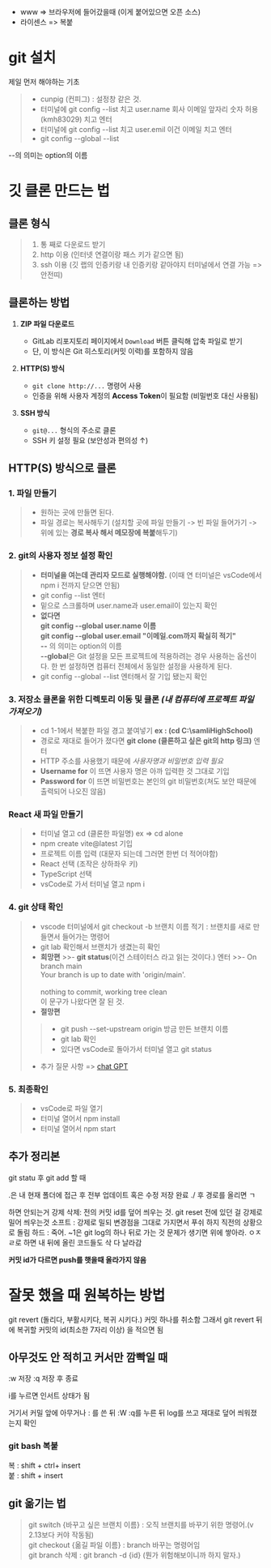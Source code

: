 - www => 브라우저에 들어갔을때 (이게 붙어있으면 오픈 소스)
- 라이센스 => 복붙

# git 설치
제일 먼저 해야하는 기초
>- cunpig (컨피그) : 설정창 같은 것. 
>- 터미널에  git config --list 치고 user.name 회사 이메일 앞자리 숫자 허용(kmh83029) 치고 엔터
>- 터미널에  git config --list 치고 user.emil 이건 이메일 치고 엔터
>- git config --global --list

--의 의미는 option의 이름

# 깃 클론 만드는 법
## 클론 형식
>1. 통 째로 다운로드 받기
>2. http 이용 (인터넷 연결이랑 패스 키가 같으면 됨)
>3. ssh 이용 (깃 랩의 인증키랑 내 인증키랑 같아야지 터미널에서 연결 가능 => 안전띠)


## 클론하는 방법
1. **ZIP 파일 다운로드**
   - GitLab 리포지토리 페이지에서 `Download` 버튼 클릭해 압축 파일로 받기
   - 단, 이 방식은 Git 히스토리(커밋 이력)를 포함하지 않음

2. **HTTP(S) 방식** 
   - `git clone http://...` 명령어 사용
   - 인증을 위해 사용자 계정의 **Access Token**이 필요함 (비밀번호 대신 사용됨)

3. **SSH 방식**
   - `git@...` 형식의 주소로 클론
   - SSH 키 설정 필요 (보안성과 편의성 ↑)


## **HTTP(S) 방식**으로 클론
### 1. 파일 만들기
  >- 원하는 곳에 만들면 된다.
  >- 파일 경로는 복사해두기 (설치할 곳에 파일 만들기 -> 빈 파일 들어가기 -> 위에 있는 **경로 복사 해서 메모장에 복붙**해두기)
### 2. git의 사용자 정보 설정 확인
  >- **터미널을 여는데 관리자 모드로 실행해야함.** (이때 연 터미널은 vsCode에서 npm i 전까지 닫으면 안됨)
  >- git config --list 엔터
  >- 밑으로 스크롤하며 user.name과 user.email이 있는지 확인
  >- **없다면** <br>
  **git config --global user.name 이름**<br>
  **git config --global user.email "이메일.com까지 확실히 적기"**<br>
  **--** 의 의미는 option의 이름 <br>
  **--global**은 Git 설정을 모든 프로젝트에 적용하려는 경우 사용하는 옵션이다. 한 번 설정하면 컴퓨터 전체에서 동일한 설정을 사용하게 된다.
  >- git config --global --list 엔터해서 잘 기입 됐는지 확인
### 3. 저장소 클론을 위한 디렉토리 이동 및 클론 *(내 컴퓨터에 프로젝트 파일 가져오기)*
  >- cd 1-1에서 복붙한 파일 경고 붙여넣기 **ex : (cd C:\samliHighSchool)**
  >- 경로로 재대로 들어가 졌다면 **git clone (클론하고 싶은 git의 http 링크)** 엔터
  >- HTTP 주소를 사용했기 때문에 *사용자명과 비밀번호 입력 필요*
  >- **Username for** 이 뜨면 사용자 명은 아까 입력한 것 그대로 기입
  >- **Password for** 이 뜨면 비밀번호는 본인의 git 비밀번호(쳐도 보안 때문에 출력되어 나오진 않음)
### React 새 파일 만들기
>- 터미널 열고 cd (클론한 파일명) ex => cd alone
>- npm create vite@latest 기입
>- 프로젝트 이름 입력 (대문자 되는데 그러면 한번 더 적어야함)
>- React 선택 (조작은 상하좌우 키)
>- TypeScript 선택
>- vsCode로 가서 터미널 열고 npm i

### 4. git 상태 확인
>- vscode 터미널에서 git checkout -b 브랜치 이름 적기 : 브랜치를 새로 만들면서 들어가는 명령어
>- git lab 확인해서 브랜치가 생겼는히 확인
   >- **희망편**
      >>- **git status**(이건 스테이터스 라고  읽는 것이다.) 엔터
      >>- On branch main<br>Your branch is up to date with 'origin/main'.<br><br>nothing to commit, working tree clean <br> 이 문구가 나왔다면 잘 된 것.
   >- **절망편**
   >>- git push --set-upstream origin 방금 만든 브랜치 이름
   >>- git lab 확인
   >>- 있다면 vsCode로 돌아가서 터미널 열고 git status
>-  추가 질문 사항 => [chat GPT](https://chatgpt.com/)
   
### 5. 최종확인
>- vsCode로 파일 열기
>- 터미널 열어서 npm install
>- 터미널 열어서 npm start

## 추가 정리본
git statu 후
git add 할 때 

.은 내 현재 폴더에 접근 후 전부 업데이트 혹은 수정 저장 완료
./ 후 경로를 올리면 ㄱ



하면 안되는거
  강제 삭제: 전의 커밋 id를 덮어 씌우는 것.
  git reset 전에 있던 걸 강제로 밀어 씌우는것
  소프트 : 강제로 밀되 변경점을 그대로 가지면서 푸쉬 하지 직전의 상황으로 돌림
  하드 : 죽어.
  ~1은 git log의 하나 뒤로 가는 것
  문제가 생기면 위에 쌓아라. ㅇㅈㄹ로 하면 내 뒤에 올린 코드들도 삭 다 날라감

**커밋 id가 다르면 push를 햇을때 올라가지 않음**


# 잘못 했을 때 원복하는 방법
git revert (돌리다, 부활시키다, 복귀 시키다.) 커밋 하나를 취소함
그래서 git revert 뒤에 복귀할 커밋의 id(최소한 7자리 이상) 을 적으면 됨

## 아무것도 안 적히고 커서만 깜빡일 때
:w 저장
:q 저장 후 종료

i를 누르면 인서트 상태가 됨

거기서 커밀 앞에 아무거나 : 를 쓴 뒤 :W :q를 누른 뒤 log를 쓰고 재대로 덮어 씌워졌는지 확인



### git bash 복붙
복 : shift + ctrl+ insert <br>
붙 : shift + insert


## git 옮기는 법
> git switch {바꾸고 싶은 브랜치 이름} : 오직 브랜치를 바꾸기 위한 명령어.(v 2.13보다 커야 작동됨)<br>
> git checkout {옮길 파일 이름} : branch 바꾸는 명령어임 <br>
> git branch 삭제 : git branch -d {id} (뭔가 위험해보이니까 하지 말자.)<br>

